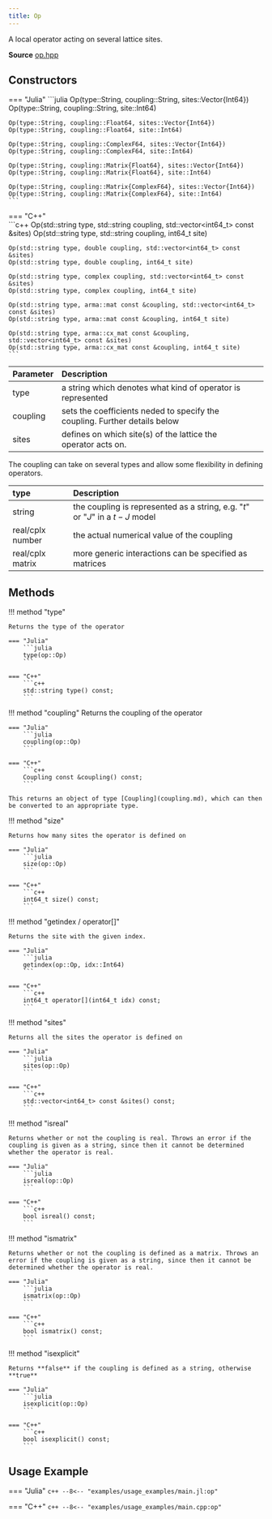 ```yaml
---
title: Op
---
```


A local operator acting on several lattice sites.

**Source** [op.hpp](https://github.com/awietek/xdiag/blob/main/xdiag/operators/op.hpp)

## Constructors

=== "Julia"
	```julia
	Op(type::String, coupling::String, sites::Vector{Int64})
	Op(type::String, coupling::String, site::Int64)

	Op(type::String, coupling::Float64, sites::Vector{Int64})
	Op(type::String, coupling::Float64, site::Int64)

	Op(type::String, coupling::ComplexF64, sites::Vector{Int64})
	Op(type::String, coupling::ComplexF64, site::Int64)
	
	Op(type::String, coupling::Matrix{Float64}, sites::Vector{Int64})
	Op(type::String, coupling::Matrix{Float64}, site::Int64)

	Op(type::String, coupling::Matrix{ComplexF64}, sites::Vector{Int64})
	Op(type::String, coupling::Matrix{ComplexF64}, site::Int64)
	```

=== "C++"	
	```c++
    Op(std::string type, std::string coupling, std::vector<int64_t> const &sites)
    Op(std::string type, std::string coupling, int64_t site)
	
    Op(std::string type, double coupling, std::vector<int64_t> const &sites)
    Op(std::string type, double coupling, int64_t site)
	
    Op(std::string type, complex coupling, std::vector<int64_t> const &sites)
    Op(std::string type, complex coupling, int64_t site)
	
    Op(std::string type, arma::mat const &coupling, std::vector<int64_t> const &sites)
    Op(std::string type, arma::mat const &coupling, int64_t site)
	
    Op(std::string type, arma::cx_mat const &coupling, std::vector<int64_t> const &sites)
    Op(std::string type, arma::cx_mat const &coupling, int64_t site)
	```

| Parameter | Description                                                                |   |
|:----------|:---------------------------------------------------------------------------|---|
| type      | a string which denotes what kind of operator is represented                |   |
| coupling  | sets the coefficients neded to specify the coupling. Further details below |   |
| sites     | defines on which site(s) of the lattice the operator acts on.              |   |

The coupling can take on several types and allow some flexibility in defining operators.

| type                | Description                                                                         |   |
|:--------------------|:------------------------------------------------------------------------------------|---|
| string              | the coupling is represented as a string, e.g. "$t$" or "$J$" in a $t-J$ model |   |
| real/cplx number | the actual numerical value of the coupling                                          |   |
| real/cplx matrix | more generic interactions can be specified as matrices                              |   |


## Methods


!!! method "type"

	Returns the type of the operator

	=== "Julia"
		```julia
		type(op::Op)
		```

	=== "C++"	
		```c++
		std::string type() const;
		```

!!! method "coupling"
	Returns the coupling of the operator

	=== "Julia"
		```julia
		coupling(op::Op)
		```

	=== "C++"	
		```c++
		Coupling const &coupling() const;
		```
		
	This returns an object of type [Coupling](coupling.md), which can then be converted to an appropriate type.
		
!!! method "size"

	Returns how many sites the operator is defined on

	=== "Julia"
		```julia
		size(op::Op)
		```

	=== "C++"	
		```c++
		int64_t size() const;
		```
		
!!! method "getindex / operator[]"

	Returns the site with the given index.

	=== "Julia"
		```julia
	    getindex(op::Op, idx::Int64)
		```

	=== "C++"	
		```c++
		int64_t operator[](int64_t idx) const;
		```

!!! method "sites"

	Returns all the sites the operator is defined on

	=== "Julia"
		```julia
		sites(op::Op)
		```

	=== "C++"	
		```c++
		std::vector<int64_t> const &sites() const;
		```
		
!!! method "isreal"

	Returns whether or not the coupling is real. Throws an error if the coupling is given as a string, since then it cannot be determined whether the operator is real.

	=== "Julia"
		```julia
		isreal(op::Op)
		```

	=== "C++"	
		```c++
		bool isreal() const;
		```	
		
!!! method "ismatrix"

	Returns whether or not the coupling is defined as a matrix. Throws an error if the coupling is given as a string, since then it cannot be determined whether the operator is real.

	=== "Julia"
		```julia
		ismatrix(op::Op)
		```

	=== "C++"	
		```c++
		bool ismatrix() const;
		```	
		
				
!!! method "isexplicit"

	Returns **false** if the coupling is defined as a string, otherwise **true**

	=== "Julia"
		```julia
		isexplicit(op::Op)
		```

	=== "C++"	
		```c++
		bool isexplicit() const;
		```	

## Usage Example

=== "Julia"
	```c++
	--8<-- "examples/usage_examples/main.jl:op"
	```

=== "C++"
	```c++
	--8<-- "examples/usage_examples/main.cpp:op"
	```

